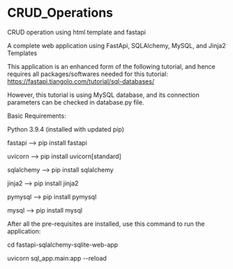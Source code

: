 # CRUD_Operations
CRUD operation using html template and fastapi

A complete web application using FastApi, SQLAlchemy, MySQL, and Jinja2 Templates

This application is an enhanced form of the following tutorial, and hence requires all packages/softwares needed for this tutorial: https://fastapi.tiangolo.com/tutorial/sql-databases/

However, this tutorial is using MySQL database, and its connection parameters can be checked in database.py file.

Basic Requirements:

Python 3.9.4 (installed with updated pip)

fastapi --> pip install fastapi

uvicorn --> pip install uvicorn[standard]

sqlalchemy --> pip install sqlalchemy

jinja2 --> pip install jinja2

pymysql --> pip install pymysql

mysql --> pip install mysql

After all the pre-requisites are installed, use this command  to run the application:

cd fastapi-sqlalchemy-sqlite-web-app

uvicorn sql_app.main:app --reload










